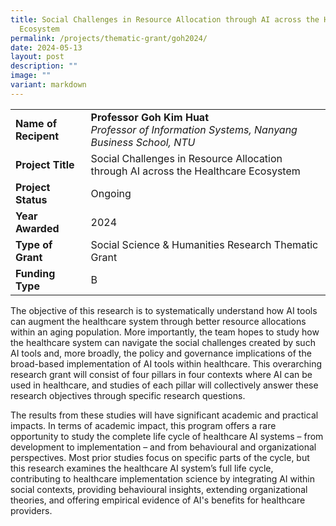 ```yaml
---
title: Social Challenges in Resource Allocation through AI across the Healthcare
  Ecosystem
permalink: /projects/thematic-grant/goh2024/
date: 2024-05-13
layout: post
description: ""
image: ""
variant: markdown
---
```

|  |  |
|---|---|
| **Name of Recipent** | **Professor Goh Kim Huat**<br>_Professor of Information Systems, Nanyang Business School, NTU_ |
| **Project Title** | Social Challenges in Resource Allocation through AI across the Healthcare Ecosystem |
| **Project Status** | Ongoing |
| **Year Awarded** | 2024 |
| **Type of Grant** | Social Science &amp; Humanities Research Thematic Grant |
|**Funding Type** | B |

The objective of this research is to systematically understand how AI tools can augment the healthcare system through better resource allocations within an aging population. More importantly, the team hopes to study how the healthcare system can navigate the social challenges created by such AI tools and, more broadly, the policy and governance implications of the broad-based implementation of AI tools within healthcare. This overarching research grant will consist of four pillars in four contexts where AI can be used in healthcare, and studies of each pillar will collectively answer these research objectives through specific research questions.  
  
The results from these studies will have significant academic and practical impacts. In terms of academic impact, this program offers a rare opportunity to study the complete life cycle of healthcare AI systems – from development to implementation – and from behavioural and organizational perspectives. Most prior studies focus on specific parts of the cycle, but this research examines the healthcare AI system’s full life cycle, contributing to healthcare implementation science by integrating AI within social contexts, providing behavioural insights, extending organizational theories, and offering empirical evidence of AI's benefits for healthcare providers.